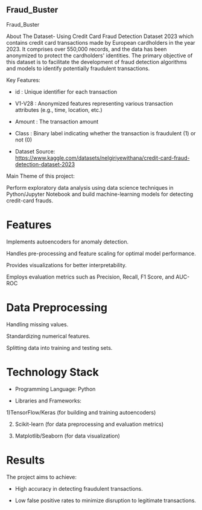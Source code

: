 ## Fraud_Buster

Fraud_Buster

About The Dataset- Using Credit Card Fraud Detection Dataset 2023 which contains credit card transactions made by European cardholders in the year 2023. It comprises over 550,000 records, and the data has been anonymized to protect the cardholders' identities. The primary objective of this dataset is to facilitate the development of fraud detection algorithms and models to identify potentially fraudulent transactions.

Key Features:

* id   : Unique identifier for each transaction

* V1-V28 : Anonymized features representing various transaction attributes (e.g., time, location, etc.)
* Amount : The transaction amount
* Class : Binary label indicating whether the transaction is fraudulent (1) or not (0)

* Dataset Source:
https://www.kaggle.com/datasets/nelgiriyewithana/credit-card-fraud-detection-dataset-2023


Main Theme of this project:

Perform exploratory data analysis using data science techniques in Python/Jupyter Notebook and build machine-learning models for detecting credit-card frauds.

# Features

Implements autoencoders for anomaly detection.

Handles pre-processing and feature scaling for optimal model performance.

Provides visualizations for better interpretability.

Employs evaluation metrics such as Precision, Recall, F1 Score, and AUC-ROC

# Data Preprocessing

Handling missing values.

Standardizing numerical features.

Splitting data into training and testing sets.

# Technology Stack

* Programming Language: Python

* Libraries and Frameworks:

 1)TensorFlow/Keras (for building and training autoencoders)

 2) Scikit-learn (for data preprocessing and evaluation metrics)

 3) Matplotlib/Seaborn (for data visualization)

# Results

The project aims to achieve:

* High accuracy in detecting fraudulent transactions.

* Low false positive rates to minimize disruption to legitimate transactions.
